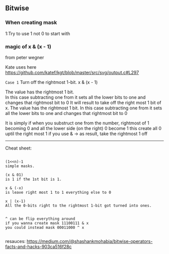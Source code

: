 ## Bitwise

### When creating mask

1:Try to use 1 not 0 to start with




### magic of x & (x - 1) 
from peter wegner


Kate uses here 
https://github.com/katef/kgt/blob/master/src/svg/output.c#L297 


`Case 1`
Turn off the rightmost 1-bit.
x & (x - 1) 

The value has the rightmost 1 bit.   
In this case subtracting one from it sets all the lower bits to one and changes that rightmost bit to 0
It will result to take off the right most 1 bit of x. 
The value has the rightmost 1 bit. In this case subtracting one from it sets all the lower bits to one and changes that rightmost bit to 0 

It is simply if when you substruct one from the number, rightmost of 1 becoming 0 and all the lower side (on the right) 0 become 1 this create all 0 uptil the right most 1 if you use &  -> as result, take the rightmost 1 off




-----
Cheat sheet:

```

(1<<n)-1  
simple masks. 

(x & 01)  
is 1 if the 1st bit is 1.  

x & (-x)  
is leave right most 1 to 1 everything else to 0    

x | (x-1)  
All the 0-bits right to the rightmost 1-bit got turned into ones. 


^ can be flip everything around 
if you wanna create mask 11100111 & x
you could instead mask 00011000 ^ x 


```

resauces:
https://medium.com/@shashankmohabia/bitwise-operators-facts-and-hacks-903ca516f28c
